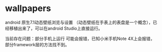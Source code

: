# wallpapers
android 原生7.1动态壁纸浏览与设置 （动态壁纸在手表上的表盘是一个概念），已经移植出来了，可以在android Studio上直接运行。

当前存在问题：部分手机上运行 可能会报错，已知小米手机Note 4X上会报错，部分framework层的方法找不到。


